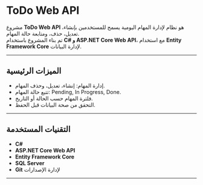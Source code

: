 # ToDo Web API

مشروع **ToDo Web API** هو نظام لإدارة المهام اليومية يسمح للمستخدمين بإنشاء، تعديل، حذف، ومتابعة حالة المهام.  
تم بناء المشروع باستخدام **C# و ASP.NET Core Web API**، مع استخدام **Entity Framework Core** لإدارة البيانات.

---

## الميزات الرئيسية
- إدارة المهام: إنشاء، تعديل، وحذف المهام.
- تتبع حالة المهام: Pending, In Progress, Done.
- فلترة المهام حسب الحالة أو التاريخ.
- التحقق من صحة البيانات قبل الحفظ.

---

## التقنيات المستخدمة
- **C#**
- **ASP.NET Core Web API**
- **Entity Framework Core**
- **SQL Server**
- **Git** لإدارة الإصدارات

---
